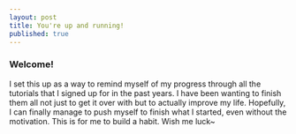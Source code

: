 ```yaml
---
layout: post
title: You're up and running!
published: true
---
```


### Welcome!

I set this up as a way to remind myself of my progress through all the tutorials that I signed up for in the past years. I have been wanting to finish them all not just to get it over with but to actually improve my life. Hopefully, I can finally manage to push myself to finish what I started, even without the motivation. This is for me to build a habit. Wish me luck~
